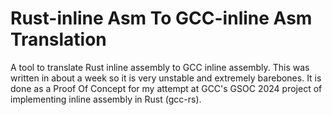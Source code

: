 # Rust-inline Asm To GCC-inline Asm Translation

A tool to translate Rust inline assembly to GCC inline assembly. This was 
written in about a week so it is very unstable and extremely barebones.
It is done as a Proof Of Concept for my attempt at GCC's GSOC 2024 project of 
implementing inline assembly in Rust (gcc-rs).
